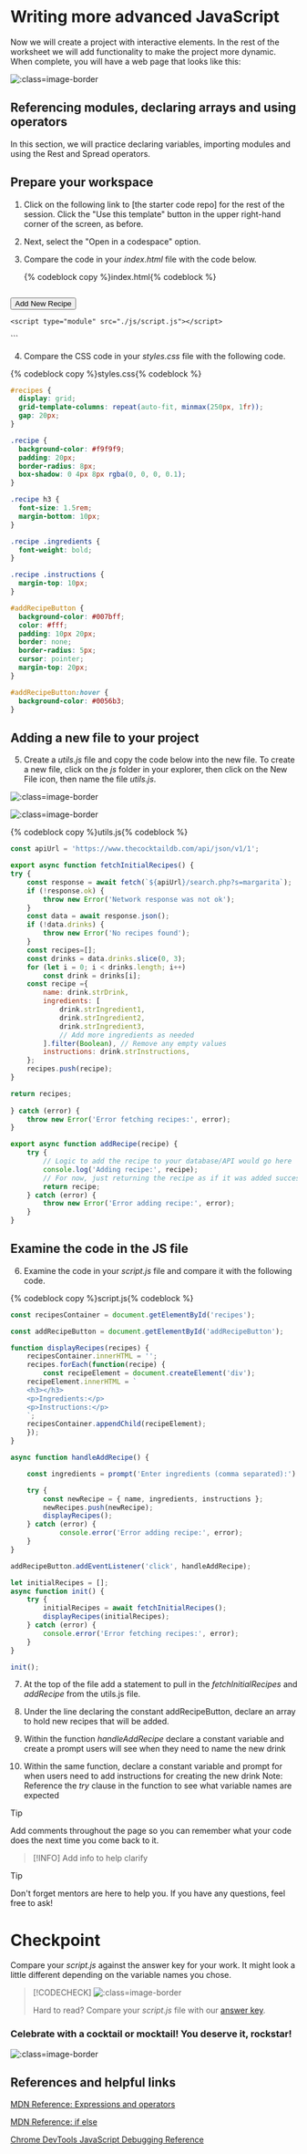 # Writing more advanced JavaScript

Now we will create a project with interactive elements. In the rest of the worksheet we will add functionality to make the project more dynamic. When complete, you will have a web page that looks like this:

![](images/finalProject.png ":class=image-border")

## Referencing modules, declaring arrays and using operators

In this section, we will practice declaring variables, importing modules and using the Rest and Spread operators.

## Prepare your workspace

1. Click on the following link to [the starter code repo] for the rest of the session. Click the "Use this template" button in the upper right-hand corner of the screen, as before.

2. Next, select the "Open in a codespace" option.

3. Compare the code in your  _index.html_ file with the code below.

   {% codeblock copy %}index.html{% codeblock %}

   ```html
<!DOCTYPE html>
<html lang="en">
  <head>
    <meta charset="UTF-8" />
    <meta name="viewport" content="width=device-width, initial-scale=1.0" />
    <title>Drink Recipes</title>
    <link rel="stylesheet" href="styles.css" />
  </head>
  <body>
    <div id="recipes"></div>
    <button id="addRecipeButton">Add New Recipe</button>

    <script type="module" src="./js/script.js"></script>
  </body>
</html>
  ```

4. Compare the CSS code in your _styles.css_ file with the following code.

  {% codeblock copy %}styles.css{% codeblock %}
```css
#recipes {
  display: grid;
  grid-template-columns: repeat(auto-fit, minmax(250px, 1fr));
  gap: 20px;
}

.recipe {
  background-color: #f9f9f9;
  padding: 20px;
  border-radius: 8px;
  box-shadow: 0 4px 8px rgba(0, 0, 0, 0.1);
}

.recipe h3 {
  font-size: 1.5rem;
  margin-bottom: 10px;
}

.recipe .ingredients {
  font-weight: bold;
}

.recipe .instructions {
  margin-top: 10px;
}

#addRecipeButton {
  background-color: #007bff;
  color: #fff;
  padding: 10px 20px;
  border: none;
  border-radius: 5px;
  cursor: pointer;
  margin-top: 20px;
}

#addRecipeButton:hover {
  background-color: #0056b3;
}
```

## Adding a new file to your project

5. Create a _utils.js_ file and copy the code below into the new file.  To create a new file, click on the _js_ folder in your explorer, then click on the New File icon, then name the file _utils.js_.


  ![](./images/click_on_js.png ":class=image-border")


  ![](./images/add_file.png ":class=image-border")


  {% codeblock copy %}utils.js{% codeblock %}
```js
const apiUrl = 'https://www.thecocktaildb.com/api/json/v1/1';

export async function fetchInitialRecipes() {
try {
    const response = await fetch(`${apiUrl}/search.php?s=margarita`);
    if (!response.ok) {
        throw new Error('Network response was not ok');
    }
    const data = await response.json();
    if (!data.drinks) {
        throw new Error('No recipes found');
    }
    const recipes=[];
    const drinks = data.drinks.slice(0, 3);
    for (let i = 0; i < drinks.length; i++)
        const drink = drinks[i];
    const recipe ={
        name: drink.strDrink,
        ingredients: [
            drink.strIngredient1,
            drink.strIngredient2,
            drink.strIngredient3,
            // Add more ingredients as needed
        ].filter(Boolean), // Remove any empty values
        instructions: drink.strInstructions,
    };
    recipes.push(recipe);
}

return recipes;    
  
} catch (error) {
    throw new Error('Error fetching recipes:', error);
}

export async function addRecipe(recipe) {
    try {
        // Logic to add the recipe to your database/API would go here
        console.log('Adding recipe:', recipe);
        // For now, just returning the recipe as if it was added successfully
        return recipe;
    } catch (error) {
        throw new Error('Error adding recipe:', error);
    }
}
```

## Examine the code in the JS file

6. Examine the code in your _script.js_ file and compare it with the following code.


  {% codeblock copy %}script.js{% codeblock %}
```js
const recipesContainer = document.getElementById('recipes');

const addRecipeButton = document.getElementById('addRecipeButton'); 

function displayRecipes(recipes) {
    recipesContainer.innerHTML = '';
    recipes.forEach(function(recipe) {
        const recipeElement = document.createElement('div');
    recipeElement.innerHTML = `
    <h3></h3>
    <p>Ingredients:</p>
    <p>Instructions:</p>
    `;
    recipesContainer.appendChild(recipeElement);
    });
}

async function handleAddRecipe() {

    const ingredients = prompt('Enter ingredients (comma separated):').split(',');

    try {
        const newRecipe = { name, ingredients, instructions };
        newRecipes.push(newRecipe);
        displayRecipes();
    } catch (error) {
            console.error('Error adding recipe:', error);
    }
}

addRecipeButton.addEventListener('click', handleAddRecipe);

let initialRecipes = []; 
async function init() {
    try {
        initialRecipes = await fetchInitialRecipes();
        displayRecipes(initialRecipes);
    } catch (error) {
        console.error('Error fetching recipes:', error);
    }
}

init();
```

7. At the top of the file add a statement to pull in the  _fetchInitialRecipes_ and _addRecipe_ from the utils.js file.

8. Under the line declaring the constant addRecipeButton, declare an array to hold new recipes that will be added.

9. Within the function _handleAddRecipe_ declare a constant variable and create a prompt users will see when they need to name the new drink

10. Within the same function, declare a constant variable and prompt for when users need to add instructions for creating the new drink 
Note: Reference the _try_ clause in the function to see what variable names are expected

> [!TIP]
> Add comments throughout the page so you can remember what your code does the next time you come back to it.

> [!INFO]
> Add info to help clarify

> [!TIP]
> Don't forget mentors are here to help you. If you have any questions, feel free to ask!

# Checkpoint

Compare your _script.js_ against the answer key for your work. It might look a little different depending on the variable names you chose.

> [!CODECHECK]
> ![](images/checkpoint.png ":class=image-border")
>
> Hard to read? Compare your _script.js_ file with our [answer key](https://github.com/KansasCityWomeninTechnology/javascript-101/blob/answerkey-functions/scripts.js).


### Celebrate with a cocktail or mocktail! You deserve it, rockstar!

![](images/pexels-pixabay-53364.jpg ":class=image-border")

## References and helpful links

[MDN Reference: Expressions and operators](https://developer.mozilla.org/en-US/docs/Web/JavaScript/Reference/Operators)

[MDN Reference: if else](https://developer.mozilla.org/en-US/docs/Web/JavaScript/Reference/Statements/if...else)

[Chrome DevTools JavaScript Debugging Reference](https://developers.google.com/web/tools/chrome-devtools/javascript/reference)


